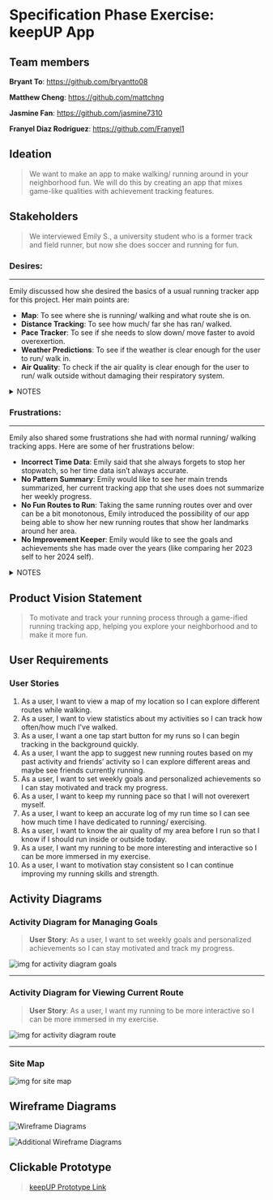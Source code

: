 # Specification Phase Exercise: keepUP App

## Team members

**Bryant To**: https://github.com/bryantto08

**Matthew Cheng**: https://github.com/mattchng

**Jasmine Fan**: https://github.com/jasmine7310

**Franyel Diaz Rodriguez**: https://github.com/Franyel1

## Ideation
> We want to make an app to make walking/ running around in your neighborhood fun. We will do this by creating an app that mixes game-like qualities with achievement tracking features.

## Stakeholders
> We interviewed Emily S., a university student who is a former track and field runner, but now she does soccer and running for fun.

### Desires:
--- 
 Emily discussed how she desired the basics of a usual running tracker app for this project. Her main points are:
 - **Map**: To see where she is running/ walking and what route she is on.
 - **Distance Tracking**: To see how much/ far she has ran/ walked.
 - **Pace Tracker**: To see if she needs to slow down/ move faster to avoid overexertion.
 - **Weather Predictions**: To see if the weather is clear enough for the user to run/ walk in.
 - **Air Quality**: To check if the air quality is clear enough for the user to run/ walk outside without damaging their respiratory system.
<details>
<summary>NOTES</summary>
<ul>
<li> A map for easy navigation and visualization of routes 
<ul> <li>We discussed the possibility of our app being a discovery- type app, where the user runs around the area and it unlocks parts of the map, kind of like a game. </li> </ul>
<li>As the user runs around more, the map clears up. 
<li>Distance tracking 
<li> Pace, telling user to run faster/ slower
<li> Accurate weather predictions
<li>Air quality data 
</ul>
- A map for easy navigation and visualization of routes <br>
- We discussed the possibility of our app being a discovery- type app, where the user runs around the area and it unlocks parts of the map, kind of like a game. <br>
- As the user runs around more, the map clears up. <br>
- Distance tracking <br>
- Pace, telling user to run faster/ slower <br>
- Accurate weather predictions <br>
- Air quality data 
</details>


### Frustrations:
- - - 
Emily also shared some frustrations she had with normal running/ walking tracking apps. Here are some of her frustrations below:
- **Incorrect Time Data**: Emily said that she always forgets to stop her stopwatch, so her time data isn’t always accurate.
- **No Pattern Summary**: Emily would like to see her main trends summarized, her current tracking app that she uses does not summarize her weekly progress.
- **No Fun Routes to Run**: Taking the same running routes over and over can be a bit monotonous, Emily introduced the possibility of our app being able to show her new running routes that show her landmarks around her area.
- **No Improvement Keeper**: Emily would like to see the goals and achievements she has made over the years (like comparing her 2023 self to her 2024 self).
<details> <summary>NOTES</summary>
<ul>
<li> Time tracker </li>
<ul>
    <li> Emily said that she always forgets to stop her stopwatch, so her time data isn’t always accurate. </li>
    <li> Maybe an automatic clock stopper that checks pace, when user stops walking/ running clock pauses/ stops. </li>
    </ul>
<li> No pattern summary </li>
<ul>
    <li> Emily would like to see her main trends summarized, maybe we could do a weekly summary. </li>
    </ul>
<li> Don’t know places to run: Exploration (routes, sightseeing, places safe to run) </li>
<ul>
    <li> Something like in Pokemon GO, where there’s points for landmarks and routes for users to walk on. </li>
    <li> Maybe users can create and save their own routes.
    </ul>
<li> Improvement keeper </li>
<ul>
    <li> See what goals/ achievements Emily has made over the years (ex: comparing her 2023 running with her 2024 running). </li>
    <li> Maybe have a function that sets goals and can be completed. </li>
    </ul>
</ul>

</details>

## Product Vision Statement

> To motivate and track your running process through a game-ified running tracking app, helping you explore your neighborhood and to make it more fun.

## User Requirements

### User Stories
1. As a user, I want to view a map of my location so I can explore different routes while walking.
2. As a user, I want to view statistics about my activities so I can track how often/how much I've walked.
3. As a user, I want a one tap start button for my runs so I can begin tracking in the background quickly.
4. As a user, I want the app to suggest new running routes based on my past activity and friends’ activity so I can explore different areas and maybe see friends currently running.
5. As a user, I want to set weekly goals and personalized achievements so I can stay motivated and track my progress.
6. As a user, I want to keep my running pace so that I will not overexert myself.
7. As a user, I want to keep an accurate log of my run time so I can see how much time I have dedicated to running/ exercising.
8. As a user, I want to know the air quality of my area before I run so that I know if I should run inside or outside today.
9. As a user, I want my running to be more interesting and interactive so I can be more immersed in my exercise.
10. As a user, I want to motivation stay consistent so I can continue improving my running skills and strength.

## Activity Diagrams

### Activity Diagram for Managing Goals
> **User Story**: As a user, I want to set weekly goals and personalized achievements so I can stay motivated and track my progress.

![img for activity diagram goals](/img/activity_goals.png)

- - - 
### Activity Diagram for Viewing Current Route
> **User Story**: As a user, I want my running to be more interactive so I can be more immersed in my exercise.

![img for activity diagram route](/img/activity_route.png)
- - - 
### Site Map
![img for site map](/img/site_map.png)

## Wireframe Diagrams

![Wireframe Diagrams](/img/wireframes_1.png)

![Additional Wireframe Diagrams](/img/wireframes_2.png)

## Clickable Prototype

> [keepUP Prototype Link](https://www.figma.com/proto/DHFxXXBRxxUXYprkxZIaco/stars-and-lasers?node-id=15-2&p=f&t=J4HVZCIz9WIId45D-1&scaling=scale-down&content-scaling=fixed&page-id=0%3A1)

